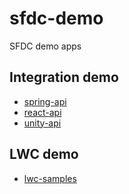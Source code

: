 # sfdc-demo
 SFDC demo apps

## Integration demo

- [spring-api](https://github.com/araobp/spring-api)
- [react-api](https://github.com/araobp/react-api)
- [unity-api](https://github.com/araobp/unity-api)

## LWC demo

- [lwc-samples](https://github.com/araobp/lwc-samples)

